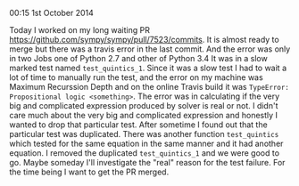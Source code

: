 00:15 1st October 2014

Today I worked on my long waiting PR https://github.com/sympy/sympy/pull/7523/commits.
It is almost ready to merge but there was a travis error in the last commit.
And the error was only in two Jobs one of Python 2.7 and other of Python 3.4 It
was in a slow marked test named `test_quintics_1`. Since it was a slow test
I had to wait a lot of time to manually run the test, and the error on my
machine was Maximum Recurssion Depth and on the online Travis build it was
`TypeError: Propositional logic <something>`. The error was in calculating if
the very big and complicated expression produced by solver is real or not.
I didn't care much about the very big and complicated expression and honestly
I wanted to drop that particular test. After sometime I found out that the
particular test was duplicated. There was another function `test_quintics`
which tested for the same equation in the same manner and it had another
equation. I removed the duplicated `test_quintics_1` and we were good to go.
Maybe someday I'll investigate the "real" reason for the test failure. For the
time being I want to get the PR merged.
